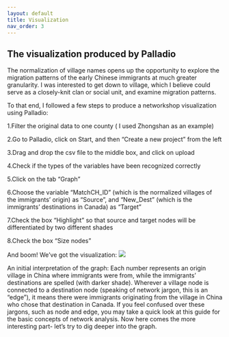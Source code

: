 ```yaml
---
layout: default
title: Visualization
nav_order: 3
---
```


## The visualization produced by Palladio


The normalization of village names opens up the opportunity to explore the migration patterns of the early Chinese immigrants at much greater granularity. I was interested to get down to village, which I believe could serve as a closely-knit clan or social unit, and examine migration patterns.

To that end, I followed a few steps to produce a networkshop visualization using Palladio:

1.Filter the original data to one county ( I used Zhongshan as an example) 

2.Go to Palladio, click on Start, and then “Create a new project” from the left

3.Drag and drop the csv file to the middle box, and click on upload 

4.Check if the types of the variables have been recognized correctly

5.Click on the tab “Graph”

6.Choose the variable “MatchCH_ID” (which is the normalized villages of the immigrants’ origin) as “Source”, and “New_Dest” (which is the immigrants’ destinations in Canada) as “Target”

7.Check the box “Highlight” so that source and target nodes will be differentiated by two different shades

8.Check the box “Size nodes”

And boom! We’ve got the visualization: 
![](http://blogs.ubc.ca/szhang/files/2018/08/palladio-animated.gif) 

An initial interpretation of the graph: 
Each number represents an origin village in China where immigrants were from, while the immigrants’ destinations are spelled (with darker shade). Wherever a village node is connected to a destination node (speaking of network jargon, this is an “edge”), it means there were immigrants originating from the village in China who chose that destination in Canada.
If you feel confused over these jargons, such as node and edge, you may take a quick look at this guide for the basic concepts of network analysis. 
Now here comes the more interesting part- let’s try to dig deeper into the graph. 
